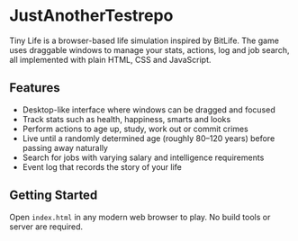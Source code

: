 # JustAnotherTestrepo

Tiny Life is a browser-based life simulation inspired by BitLife. The game uses draggable windows to manage your stats, actions, log and job search, all implemented with plain HTML, CSS and JavaScript.

## Features
- Desktop-like interface where windows can be dragged and focused
- Track stats such as health, happiness, smarts and looks
- Perform actions to age up, study, work out or commit crimes
- Live until a randomly determined age (roughly 80–120 years) before passing away naturally
- Search for jobs with varying salary and intelligence requirements
- Event log that records the story of your life

## Getting Started
Open `index.html` in any modern web browser to play. No build tools or server are required.
